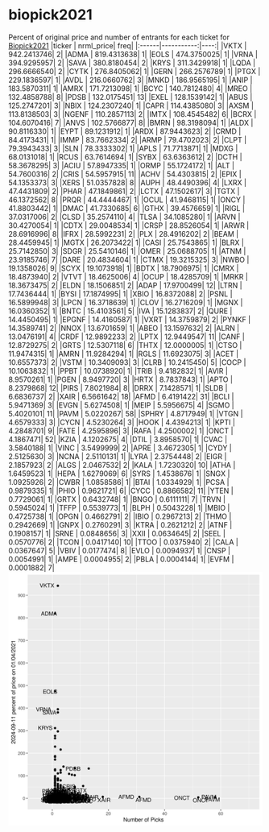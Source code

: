 # biopick2021
Percent of original price and number of entrants for each ticket for [Biopick2021](https://twitter.com/hashtag/Biopick2021)
|ticker |  nrml_price| freq|
|:------|-----------:|----:|
|VKTX   | 942.2413746|    2|
|ADMA   | 819.4313638|    1|
|EOLS   | 474.3750025|    1|
|VRNA   | 394.9295957|    2|
|SAVA   | 380.8180454|    2|
|KRYS   | 311.3429918|    1|
|LQDA   | 296.6666540|    2|
|CYTK   | 276.8405062|    1|
|GERN   | 266.2576789|    1|
|PTGX   | 229.1836597|    1|
|AVDL   | 216.0660762|    3|
|MNKD   | 186.9565195|    1|
|ANIP   | 183.5870311|    1|
|AMRX   | 171.7213098|    1|
|BCYC   | 140.7812480|    4|
|MREO   | 132.4858788|    8|
|PDSB   | 132.0175451|   13|
|EXEL   | 128.1539142|    1|
|ABUS   | 125.2747201|    3|
|NBIX   | 124.2307240|    1|
|CAPR   | 114.4385080|    3|
|AXSM   | 113.8138503|    3|
|NGENF  | 110.2857113|    2|
|IMTX   | 108.4545482|    6|
|BCRX   | 104.6070416|    7|
|ANVS   | 102.5766877|    8|
|BMRN   |  98.3198094|    1|
|ALDX   |  90.8116330|    1|
|EYPT   |  89.1231912|    1|
|ARDX   |  87.9443623|    2|
|CRMD   |  84.4173431|    1|
|IMMP   |  83.7662334|    2|
|ARMP   |  79.4702023|    2|
|CLPT   |  79.3943433|    3|
|SLN    |  78.3333302|    1|
|APLS   |  71.7713871|    1|
|MDXG   |  68.0131018|    1|
|RCUS   |  63.7614694|    1|
|SYBX   |  63.6363612|    2|
|DCTH   |  58.3678295|    3|
|ACIU   |  57.8947335|    1|
|ORMP   |  55.1724172|    1|
|ALT    |  54.7600316|    2|
|CRIS   |  54.5957915|   11|
|ACHV   |  54.4303815|    2|
|EPIX   |  54.1353373|    3|
|XERS   |  51.0357828|    8|
|AUPH   |  48.4490396|    4|
|LXRX   |  47.4431809|    2|
|PHAR   |  47.1849861|    2|
|LCTX   |  47.1502617|    3|
|TGTX   |  46.1372562|    8|
|PRQR   |  44.4444467|    1|
|OCUL   |  41.9468115|    1|
|ONCY   |  41.8803442|    1|
|DMAC   |  41.7330685|    6|
|GTHX   |  39.4576659|    1|
|RIGL   |  37.0317006|    2|
|CLSD   |  35.2574110|    4|
|TLSA   |  34.1085280|    1|
|ARVN   |  30.4270054|    1|
|CDTX   |  29.0048534|    1|
|CRSP   |  28.8526054|    1|
|ARWR   |  28.6916996|    8|
|IFRX   |  28.5992231|    2|
|PLX    |  28.4916202|    2|
|BEAM   |  28.4459945|    1|
|MGTX   |  26.2073422|    1|
|CASI   |  25.7543865|    1|
|BLRX   |  25.7142850|    3|
|SDGR   |  25.5410146|    1|
|OMER   |  25.0688705|    1|
|ATNM   |  23.9185746|    7|
|DARE   |  20.4834604|    1|
|CTMX   |  19.3215325|    3|
|NWBO   |  19.1358026|    9|
|SCYX   |  19.1073918|    1|
|BDTX   |  18.7906975|    1|
|CMRX   |  18.4873940|    2|
|VTVT   |  18.4625006|    4|
|OCUP   |  18.4285709|    1|
|MRKR   |  18.3673475|    2|
|ELDN   |  18.1506851|    2|
|ADAP   |  17.9700499|   12|
|LTRN   |  17.7436444|    1|
|BYSI   |  17.1874995|    1|
|XBIO   |  16.8372088|    2|
|PSNL   |  16.5899948|    3|
|LPCN   |  16.3718639|    1|
|CLOV   |  16.2716209|    1|
|MGNX   |  16.0360352|    1|
|BNTC   |  15.4103561|    5|
|IVA    |  15.1283837|    2|
|QURE   |  14.4450495|    1|
|EPGNF  |  14.4160587|    1|
|VXRT   |  14.3759879|    2|
|PYNKF  |  14.3589741|    2|
|NNOX   |  13.6701659|    1|
|ABEO   |  13.1597632|    2|
|ALRN   |  13.0476191|    4|
|CRDF   |  12.9892233|    2|
|LPTX   |  12.9449547|   11|
|CANF   |  12.8729275|    2|
|GRTS   |  12.5307118|    6|
|THTX   |  12.0000005|    1|
|CTSO   |  11.9474315|    1|
|AMRN   |  11.9284294|    1|
|RGLS   |  11.6923075|    3|
|ACET   |  10.6557373|    2|
|VSTM   |  10.3409093|    3|
|CLRB   |  10.2415450|    5|
|COCP   |  10.1063832|    1|
|PPBT   |  10.0738920|    1|
|TRIB   |   9.4182832|    1|
|AVIR   |   8.9570261|    1|
|PGEN   |   8.9497720|    3|
|HRTX   |   8.7837843|    1|
|APTO   |   8.2379868|   12|
|PIRS   |   7.8021984|    8|
|DRRX   |   7.1428571|    1|
|SLDB   |   6.6836737|    2|
|XAIR   |   6.5661642|   18|
|AFMD   |   6.4191422|   31|
|BCLI   |   5.9471369|    3|
|EVGN   |   5.6274508|    1|
|MEIP   |   5.5956675|    4|
|SGMO   |   5.4020101|   11|
|PAVM   |   5.0220267|   58|
|SPHRY  |   4.8717949|    1|
|VTGN   |   4.6579333|    3|
|CYCN   |   4.5230264|    3|
|HOOK   |   4.4394213|    1|
|KPTI   |   4.2848701|    9|
|FATE   |   4.2595896|    3|
|RAFA   |   4.2500002|    1|
|ONCT   |   4.1867471|   52|
|KZIA   |   4.1202675|    4|
|DTIL   |   3.8958570|    1|
|CVAC   |   3.5840188|    1|
|VINC   |   3.5499999|    2|
|APRE   |   3.4672305|    1|
|CYDY   |   2.5125630|    3|
|NCNA   |   2.5110131|    1|
|LYRA   |   2.3754448|    2|
|EIGR   |   2.1857923|    2|
|ALGS   |   2.0467532|    2|
|KALA   |   1.7230320|   10|
|ATHA   |   1.6459523|    1|
|HEPA   |   1.6279069|    6|
|SYRS   |   1.4538676|    1|
|SNGX   |   1.0925926|    2|
|CWBR   |   1.0858586|    1|
|BTAI   |   1.0334929|    1|
|PCSA   |   0.9879335|    1|
|PHIO   |   0.9621721|    6|
|CYCC   |   0.8866582|   11|
|YTEN   |   0.7729061|    1|
|GRTX   |   0.6432748|    1|
|BNGO   |   0.6111111|    7|
|TRVN   |   0.5945024|    1|
|TFFP   |   0.5539773|    1|
|BLPH   |   0.5043228|    1|
|MBIO   |   0.4725738|    1|
|OPGN   |   0.4662791|    2|
|IBIO   |   0.2967213|    2|
|THMO   |   0.2942669|    1|
|GNPX   |   0.2760291|    3|
|KTRA   |   0.2621212|    2|
|ATNF   |   0.1908157|    1|
|SRNE   |   0.0848656|    3|
|XXII   |   0.0634645|    2|
|SEEL   |   0.0570776|    2|
|TCON   |   0.0417140|   10|
|TTOO   |   0.0375940|    2|
|CALA   |   0.0367647|    5|
|VBIV   |   0.0177474|    8|
|EVLO   |   0.0094937|    1|
|CNSP   |   0.0054991|    1|
|AMPE   |   0.0004955|    2|
|PBLA   |   0.0004144|    1|
|EVFM   |   0.0001882|    7|
![retvspicks](biopicks.png?raw=true)
